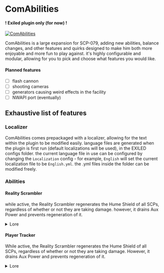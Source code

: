 # ComAbilities
#### ! Exiled plugin only (for now) !
[![ComAbilities](https://github.com/Ruemena/ComAbilities/actions/workflows/action.yml/badge.svg)](https://github.com/Ruemena/ComAbilities/actions/workflows/action.yml)

ComAbilities is a large expansion for SCP-079, adding new abilities, balance changes, and other features and quirks designed to make him both more enjoyable and more fun to play against. it's highly configurable and modular, allowing for you to pick and choose what features you would like.
#### Planned features
- [ ] flash cannon
- [ ] shooting cameras
- [ ] generators causing weird effects in the facility
- [ ] NWAPI port (eventually)
## Exhaustive list of features
### Localizer
ComAbilities comes prepackaged with a localizer, allowing for the text within the plugin to be modified easily. language files are generated when the plugin is first run (default localizations will be used), in the EXILED configs folder. the current language file in use can be configured by changing the `Localization` config - for example, `English` will set the current localization file to be `English.yml`. the .yml files inside the folder can be modified freely.
### Abilities
#### Reality Scrambler
while active, the Reality Scrambler regenerates the Hume Shield of all SCPs, regardless of whether or not they are taking damage. however, it drains Aux Power and prevents regeneration of it. 
<details closed>
<summary>Lore</summary>
<br>
Site-02 features █ Scranton Reality Anchors, powerful devices that can nullify the abilities of reality-benders. However, in order to facilitate testing, these can be remotely disabled. Doing so greatly increases the reality-bending powers of the various anomalies with the site, so authorization from the Facility Manager is required.
</details>

#### Player Tracker
While active, the Reality Scrambler regenerates the Hume Shield of all SCPs, regardless of whether or not they are taking damage. However, it drains Aux Power and prevents regeneration of it. 
<details closed>
<summary>Lore</summary>
<br>
As part of an effort to combat the increasing number of breaches by SCP-106, SCP-173, and SCP-████, a network of sensors, light detectors, and other devices was installed within the facility to act as a support system to the Breach Scanner. Known as the PLAYER Tracker, this system allows for real-time monitoring and tracking of anomalies, although it has been utilized against hostile GOI forces and rogue personnel.
</details>
